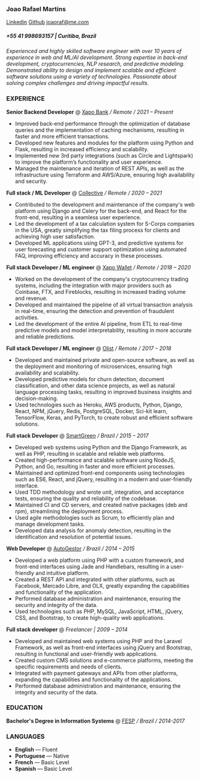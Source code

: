 ### Joao Rafael Martins
[Linkedin](https://linkedin.com/in/joaoraf) [Github](https://github.com/joaorafaelm) [joaoraf@me.com](mailto:joaoraf@me.com)

##### +55 41 998693157 | Curitiba, Brazil

*Experienced and highly skilled software engineer with over 10 years of experience in web and ML/AI development. Strong expertise in back-end development, cryptocurrencies, NLP research, and predictive modeling. Demonstrated ability to design and implement scalable and efficient software solutions using a variety of technologies. Passionate about solving complex challenges and driving impactful results.*

### **EXPERIENCE**

**Senior Backend Developer** @ [Xapo Bank](https://xapo.com/en/) _/ Remote / 2021 – Present_

* Improved back-end performance through the optimization of database queries and the implementation of caching mechanisms, resulting in faster and more efficient transactions.
* Developed new features and modules for the platform using Python and Flask, resulting in increased efficiency and scalability.
* Implemented new 3rd party integrations (such as Circle and Lightspark) to improve the platform’s functionality and user experience.
* Managed the maintenance and iteration of REST APIs, as well as the infrastructure using Terraform and AWS/Azure, ensuring high availability and security.

**Full stack / ML Developer** @ [Collective](https://www.collective.com) _/ Remote / 2020 – 2021_

* Contributed to the development and maintenance of the company's web platform using Django and Celery for the back-end, and React for the front-end, resulting in a seamless user experience.
* Led the development of a tax calculation system for S-Corps companies in the USA, greatly simplifying the tax filing process for clients and achieving high user satisfaction.
* Developed ML applications using GPT-3, and predictive systems for user forecasting and customer support optimization using automated FAQ, improving efficiency and accuracy in these processes.

**Full stack Developer / ML engineer** @ [Xapo Wallet](https://xapo.com/) _/ Remote / 2018 – 2020_

* Worked on the development of the company's cryptocurrency trading systems, including the integration with major providers such as Coinbase, FTX, and Fireblocks, resulting in increased trading volume and revenue.
* Developed and maintained the pipeline of all virtual transaction analysis in real-time, ensuring the detection and prevention of fraudulent activities.
* Led the development of the entire AI pipeline, from ETL to real-time predictive models and model interpretability, resulting in more accurate and reliable predictions.

**Full stack Developer / ML engineer** @ [Olist](https://olist.com/) _/ Remote / 2017 – 2018_

* Developed and maintained private and open-source software, as well as the deployment and monitoring of microservices, ensuring high availability and scalability.
* Developed predictive models for churn detection, document classification, and other data science projects, as well as natural language processing tasks, resulting in improved business insights and decision-making.
* Used technologies such as Heroku, AWS products, Python, Django, React, NPM, jQuery, Redis, PostgreSQL, Docker, Sci-kit learn, TensorFlow, Keras, and PyTorch, to create robust and efficient software solutions.


**Full stack Developer** @ [SmartGreen](https://smartgreen.net) _/ Brazil / 2015 – 2017_

* Developed web systems using Python and the Django Framework, as well as PHP, resulting in scalable and reliable web platforms.
* Created high-performance and scalable software using NodeJS, Python, and Go, resulting in faster and more efficient processes.
* Maintained and optimized front-end components using technologies such as ES6, React, and jQuery, resulting in a modern and user-friendly interface.
* Used TDD methodology and wrote unit, integration, and acceptance tests, ensuring the quality and reliability of the codebase.
* Maintained CI and CD servers, and created native packages (deb and rpm), streamlining the deployment process.
* Used agile methodologies such as Scrum, to efficiently plan and manage development tasks.
* Developed data analysis for anomaly detection, resulting in the identification and resolution of potential issues.

**Web Developer** @ [AutoGestor](https://autogestor.net) _/ Brazil / 2014 – 2015_

* Developed a web platform using PHP with a custom framework, and front-end interfaces using Jade and Handlebars, resulting in a user-friendly and intuitive platform.
* Created a REST API and integrated with other platforms, such as Facebook, Mercado Libre, and OLX, greatly expanding the capabilities and functionality of the application.
* Performed database administration and maintenance, ensuring the security and integrity of the data.
* Used technologies such as PHP, MySQL, JavaScript, HTML, jQuery, CSS, and Bootstrap, to create high-quality web applications.

**Full stack developer** @ _Freelancer | 2009 – 2014_

* Developed and maintained web systems using PHP and the Laravel Framework, as well as front-end interfaces using jQuery and Bootstrap, resulting in functional and user-friendly web applications.
* Created custom CMS solutions and e-commerce platforms, meeting the specific requirements and needs of clients.
* Integrated with payment gateways and APIs from other platforms, expanding the capabilities and functionality of the applications.
* Performed database administration and maintenance, ensuring the integrity and security of the data.

### **EDUCATION**

**Bachelor's Degree in Information Systems** @ [FESP](https://www.fesppr.edu.br/) _/ Brazil / 2014-2017_

### **LANGUAGES**

* **English** — Fluent
* **Portuguese** — Native
* **French** — Basic Level
* **Spanish** — Basic Level
